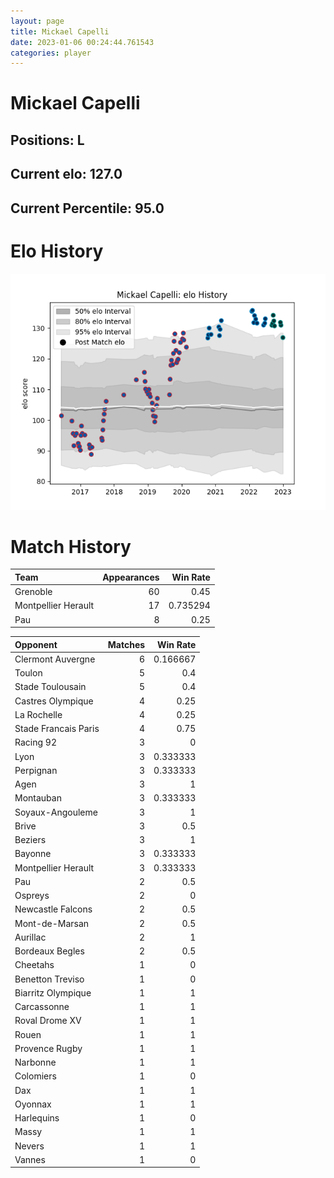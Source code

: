 ```yaml
---  
layout: page  
title: Mickael Capelli  
date: 2023-01-06 00:24:44.761543  
categories: player  
---
```

# Mickael Capelli

## Positions: L

## Current elo: 127.0

## Current Percentile: 95.0

# Elo History


![elo history](history_MickaelCapelli.png)
# Match History


| Team                |   Appearances |   Win Rate |
|:--------------------|--------------:|-----------:|
| Grenoble            |            60 |   0.45     |
| Montpellier Herault |            17 |   0.735294 |
| Pau                 |             8 |   0.25     |

| Opponent             |   Matches |   Win Rate |
|:---------------------|----------:|-----------:|
| Clermont Auvergne    |         6 |   0.166667 |
| Toulon               |         5 |   0.4      |
| Stade Toulousain     |         5 |   0.4      |
| Castres Olympique    |         4 |   0.25     |
| La Rochelle          |         4 |   0.25     |
| Stade Francais Paris |         4 |   0.75     |
| Racing 92            |         3 |   0        |
| Lyon                 |         3 |   0.333333 |
| Perpignan            |         3 |   0.333333 |
| Agen                 |         3 |   1        |
| Montauban            |         3 |   0.333333 |
| Soyaux-Angouleme     |         3 |   1        |
| Brive                |         3 |   0.5      |
| Beziers              |         3 |   1        |
| Bayonne              |         3 |   0.333333 |
| Montpellier Herault  |         3 |   0.333333 |
| Pau                  |         2 |   0.5      |
| Ospreys              |         2 |   0        |
| Newcastle Falcons    |         2 |   0.5      |
| Mont-de-Marsan       |         2 |   0.5      |
| Aurillac             |         2 |   1        |
| Bordeaux Begles      |         2 |   0.5      |
| Cheetahs             |         1 |   0        |
| Benetton Treviso     |         1 |   0        |
| Biarritz Olympique   |         1 |   1        |
| Carcassonne          |         1 |   1        |
| Roval Drome XV       |         1 |   1        |
| Rouen                |         1 |   1        |
| Provence Rugby       |         1 |   1        |
| Narbonne             |         1 |   1        |
| Colomiers            |         1 |   0        |
| Dax                  |         1 |   1        |
| Oyonnax              |         1 |   1        |
| Harlequins           |         1 |   0        |
| Massy                |         1 |   1        |
| Nevers               |         1 |   1        |
| Vannes               |         1 |   0        |